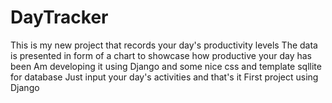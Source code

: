 # DayTracker
This is my new project that records your day's productivity levels
The data is presented in form of a chart to showcase how productive your day has been
Am developing it using Django and some nice css and template
sqllite for database
Just input your day's activities and that's it
First project using Django
